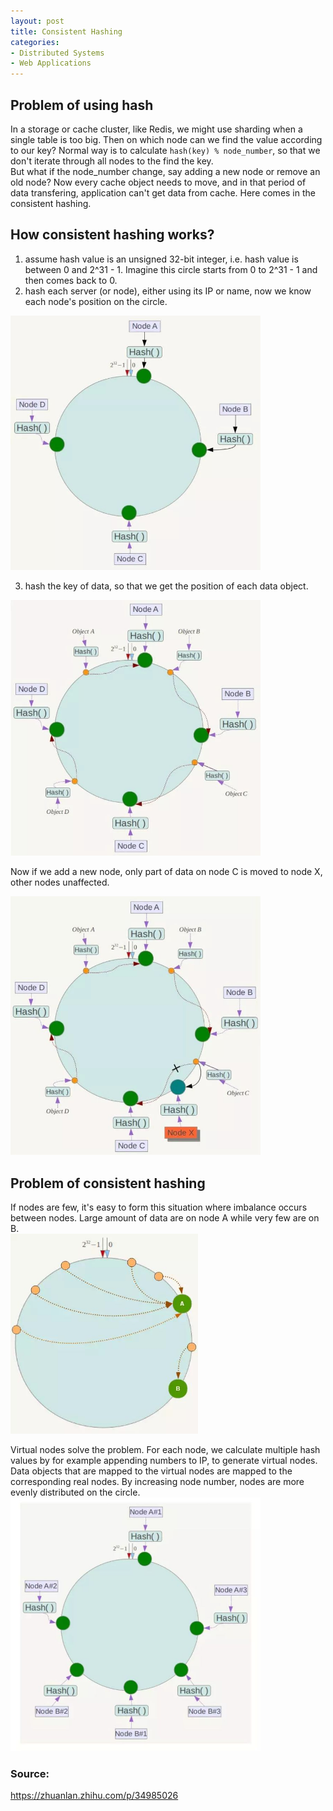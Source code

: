 ```yaml
---
layout: post
title: Consistent Hashing
categories:
- Distributed Systems
- Web Applications
---
```


## Problem of using hash
In a storage or cache cluster, like Redis, we might use sharding when a single table is too big. Then on which node can we find the value according to our key? Normal way is to calculate `hash(key) % node_number`, so that we don't iterate through all nodes to the find the key.  
But what if the node_number change, say adding a new node or remove an old node? Now every cache object needs to move, and in that period of data transfering, application can't get data from cache. Here comes in the consistent hashing.  

## How consistent hashing works?
1. assume hash value is an unsigned 32-bit integer, i.e. hash value is between 0 and 2^31 - 1. Imagine this circle starts from 0 to 2^31 - 1 and then comes back to 0.  
2. hash each server (or node), either using its IP or name, now we know each node's position on the circle.  
  
<img src="/assets/images/i6.jpg" width="400"/>

3. hash the key of data, so that we get the position of each data object.  

<img src="/assets/images/i7.jpg" width="400"/>
  
Now if we add a new node, only part of data on node C is moved to node X, other nodes unaffected.    

<img src="/assets/images/i8.jpg" width="400"/>


## Problem of consistent hashing
If nodes are few, it's easy to form this situation where imbalance occurs between nodes. Large amount of data are on node A while very few are on B.  
<img src="/assets/images/i9.jpg" width="300"/>

Virtual nodes solve the problem. For each node, we calculate multiple hash values by for example appending numbers to IP, to generate virtual nodes. Data objects that are mapped to the virtual nodes are mapped to the corresponding real nodes. By increasing node number, nodes are more evenly distributed on the circle. 
<img src="/assets/images/i10.jpg" width="400"/>





### Source:
<https://zhuanlan.zhihu.com/p/34985026>